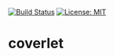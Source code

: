 [![Build Status](https://www.travis-ci.org/tonerdo/coverlet.svg?branch=master)](https://www.travis-ci.org/tonerdo/coverlet)
[![License: MIT](https://img.shields.io/badge/License-MIT-blue.svg)](LICENSE)
# coverlet